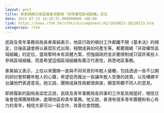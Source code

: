 ```yaml
---
layout: post
title: 麥美娟稱日後區議會須圍繞「非政權性區域組織」定位
date: 2022-07-23 14:16:57.000000000 +08:00
link: https://news.rthk.hk/rthk/ch/component/k2/1659023-20220723.htm
categories: rthk
---
```


民政及青年事務局局長麥美娟表示，地區行政的檢討工作都離不開《基本法》的規定，日後區議會將以甚麼形式出現，相關成員如何產生等，都要圍繞「非政權性區域組織」的定位，當局暫時未有具體方案，但強調政府並非要限制或只容許某些人參與區域組織，而是希望這個區域組織有廣泛代表性，熟悉地區事務。

麥美娟又表示，上任以來團隊一直與不同背景的年輕人接觸，包括透過一些不公開的研討會聆聽年輕人的心聲，希望從而推出一些讓年輕人受惠的政策，以及構建平台讓他們表達意見。她又說，團隊成員性格都很爽直，願意聆聽不同人的意見。

即將履新的副局長梁宏正說，民政及青年事務局各同事的工作氣氛相當好，相信日後會發揮團隊精神，處理地區和青年事務。他又說，香港有很多青年團體和有心有力的青年，相信大家可以一起合作，改善社會問題。
